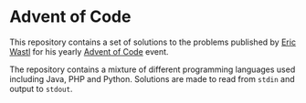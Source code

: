 # Advent of Code

This repository contains a set of solutions to the problems published by [Eric Wastl](https://github.com/topaz) for his yearly [Advent of Code](https://adventofcode.com/) event.

The repository contains a mixture of different programming languages used including Java, PHP and Python. Solutions are made to read from `stdin` and output to `stdout`.